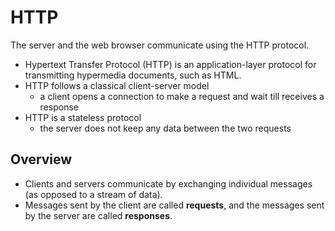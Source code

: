 # HTTP

The server and the web browser communicate using the HTTP protocol.

- Hypertext Transfer Protocol (HTTP) is an application-layer protocol for transmitting hypermedia documents, such as HTML.
- HTTP follows a classical client-server model
  - a client opens a connection to make a request and wait till receives a response
- HTTP is a stateless protocol
  - the server does not keep any data between the two requests

## Overview

- Clients and servers communicate by exchanging individual messages (as opposed to a stream of data).
- Messages sent by the client are called **requests**, and the messages sent by the server are called **responses**.